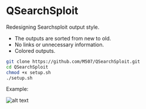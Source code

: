 # QSearchSploit

Redesigning Searchsploit output style.
+ The outputs are sorted from new to old. 
+ No links or unnecessary information. 
+ Colored outputs.

```sh
git clone https://github.com/M507/QSearchSploit.git
cd QSearchSploit
chmod +x setup.sh
./setup.sh
```

Example:

![alt text](https://github.com/M507/QSearchSploit/raw/master/Example.png)

